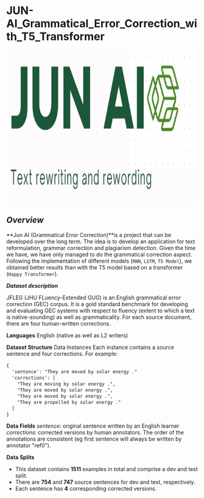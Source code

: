 # JUN-AI_Grammatical_Error_Correction_with_T5_Transformer

<img src="JunAI.png" style="width:100%; height: 400px">

## ***Overview***
**Jun AI (Grammatical Error Correction)**is a project that can be developed over the long term. The idea is to develop an application for text reformulation, grammar correction and plagiarism detection. Given the time we have, we have only managed to do the grammatical correction aspect. Following the implementation of different models (`RNN`, `LSTM`, `T5 Model`), we obtained better results than with the T5 model based on a transformer (`Happy Transformer`).

***Dataset description***

JFLEG (JHU FLuency-Extended GUG) is an English grammatical error correction (GEC) corpus. It is a gold standard benchmark for developing and evaluating GEC systems with respect to fluency (extent to which a text is native-sounding) as well as grammaticality. For each source document, there are four human-written corrections.

**Languages**
English (native as well as L2 writers)

**Dataset Structure**
Data Instances
Each instance contains a source sentence and four corrections. For example:
```{python}
{
  'sentence': "They are moved by solar energy ."
  'corrections': [
    "They are moving by solar energy .",
    "They are moved by solar energy .",
    "They are moved by solar energy .",
    "They are propelled by solar energy ." 
  ]
}
```

**Data Fields**
*sentence:* original sentence written by an English learner
*corrections:* corrected versions by human annotators. The order of the annotations are consistent (eg first sentence will always be written by annotator "ref0").

**Data Splits**

- This dataset contains **1511** examples in total and comprise a dev and test split.
- There are **754** and **747** source sentences for dev and test, respectively.
- Each sentence has **4** corresponding corrected versions.

